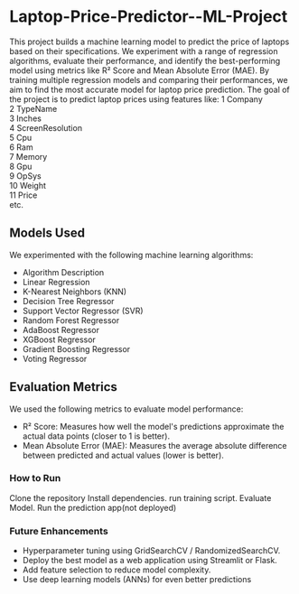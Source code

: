 # Laptop-Price-Predictor--ML-Project

This project builds a machine learning model to predict the price of laptops based on their specifications.
We experiment with a range of regression algorithms, evaluate their performance, and identify the best-performing model using metrics like R² Score and Mean Absolute Error (MAE).
By training multiple regression models and comparing their performances, we aim to find the most accurate model for laptop price prediction.
The goal of the project is to predict laptop prices using features like:
 1 Company          
 2   TypeName          
 3   Inches          
 4   ScreenResolution  
 5   Cpu               
 6   Ram               
 7   Memory           
 8   Gpu               
 9   OpSys             
 10  Weight           
 11  Price  
etc.

## Models Used
We experimented with the following machine learning algorithms:
- Algorithm	Description
- Linear Regression
- K-Nearest Neighbors (KNN)
- Decision Tree Regressor
- Support Vector Regressor (SVR)
- Random Forest Regressor
- AdaBoost Regressor
- XGBoost Regressor
- Gradient Boosting Regressor
- Voting Regressor

## Evaluation Metrics
We used the following metrics to evaluate model performance:

- R² Score: Measures how well the model's predictions approximate the actual data points (closer to 1 is better).
- Mean Absolute Error (MAE): Measures the average absolute difference between predicted and actual values (lower is better).

### How to Run
Clone the repository
Install dependencies.
run training script.
Evaluate Model.
Run the prediction app(not deployed)

### Future Enhancements

- Hyperparameter tuning using GridSearchCV / RandomizedSearchCV.
- Deploy the best model as a web application using Streamlit or Flask.
- Add feature selection to reduce model complexity.
- Use deep learning models (ANNs) for even better predictions
